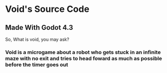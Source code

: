 # Void's Source Code
## Made With Godot 4.3

So, What is void, you may ask?

### **Void is a microgame about a robot who gets stuck in an infinite maze with no exit and tries to head foward as much as possible before the timer goes out**
